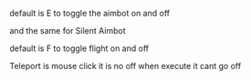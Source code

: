 default is E to toggle the aimbot on and off

and the same for Silent Aimbot

default is F to toggle flight on and off

Teleport is mouse click it is no off when execute it cant go off
